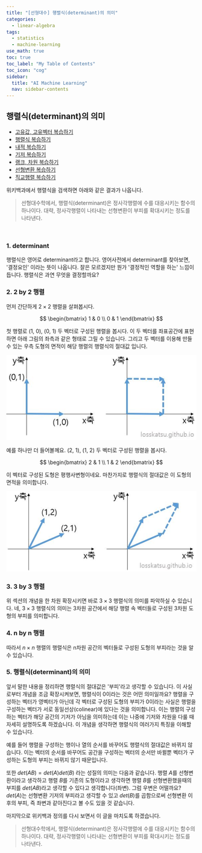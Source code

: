 ```yaml
---
title: "[선형대수] 행렬식(determinant)의 의미" 
categories:
  - linear-algebra
tags:
  - statistics
  - machine-learning
use_math: true
toc: true
toc_label: "My Table of Contents"
toc_icon: "cog"
sidebar:
  title: "AI Machine Learning"
  nav: sidebar-contents
---
```


## 행렬식(determinant)의 의미

* [고유값, 고유벡터 복습하기](https://losskatsu.github.io/linear-algebra/eigen/)
* [행렬식 복습하기](https://losskatsu.github.io/linear-algebra/determinant/)
* [내적 복습하기](https://losskatsu.github.io/linear-algebra/innerproduct/)
* [기저 복습하기](https://losskatsu.github.io/linear-algebra/basis/)
* [랭크, 차원 복습하기](https://losskatsu.github.io/linear-algebra/rank-dim/)
* [선형변환 복습하기](https://losskatsu.github.io/linear-algebra/linear-trans/)
* [직교행렬 복습하기](https://losskatsu.github.io/linear-algebra/orthogonal/)


위키백과에서 행렬식을 검색하면 아래와 같은 결과가 나옵니다.
<br />

> 선형대수학에서, 행렬식(determinant)은 정사각행렬에 수를 대응시키는 함수의 하나이다. 
대략, 정사각행렬이 나타내는 선형변환이 부피를 확대시키는 정도를 나타낸다. 
<br />

### 1. determinant

행렬식은 영어로 determinant라고 합니다. 
영어사전에서 determinant를 찾아보면, '결정요인' 이라는 뜻이 나옵니다. 
잘은 모르겠지만 뭔가 '결정적인 역할을 하는' 느낌이 듭니다. 
행렬식은 과연 무엇을 결정할까요? 

### 2. 2 by 2 행렬

먼저 간단하게 $2 \times 2$ 행렬을 살펴봅시다. 

$$
\begin{bmatrix}
1 & 0 \\
0 & 1
\end{bmatrix}
$$

첫 행렬로 (1, 0), (0, 1) 두 벡터로 구성된 행렬을 봅시다. 
이 두 벡터를 좌표공간에 표현하면 아래 그림의 좌측과 같은 형태로 그릴 수 있습니다. 
그리고 두 벡터를 이용해 만들 수 있는 우측 도형의 면적이 해당 행렬의 행렬식의 절대값 입니다. 
<br />

![Figure1](/assets/images/determinant/determinant01.JPG)
<br />

예를 하나만 더 들어볼께요. (2, 1), (1, 2) 두 벡터로 구성된 행렬을 봅시다. 

$$
\begin{bmatrix}
2 & 1 \\
1 & 2
\end{bmatrix}
$$

이 벡터로 구성된 도형은 평행사변형이네요. 
마찬가지로 행렬식의 절대값은 이 도형의 면적을 의미합니다. 
<br />

![Figure2](/assets/images/determinant/determinant02.JPG)

### 3. 3 by 3 행렬
위 섹션의 개념을 한 차원 확장시키면 바로 $3 \times 3$ 행렬식의 의미를 파악하실 수 있습니다. 
네, $3 \times 3$ 행렬식의 의미는 3차원 공간에서 해당 행렬 속 벡터들로 구성된 3차원 도형의 부피를 의미합니다. 

### 4. n by n 행렬  
따라서 $n \times n$ 행렬의 행렬식은 n차원 공간의 벡터들로 구성된 도형의 부피라는 것을 알 수 있습니다. 

### 5. 행렬식(determinant)의 의미
앞서 말한 내용을 정리하면 행렬식의 절대값은 '부피'라고 생각할 수 있습니다. 
이 사실로부터 개념을 조금 확장시켜보면, 행렬식이 0이라는 것은 어떤 의미일까요?
행렬을 구성하는 벡터가 영벡터가 아닌데 각 벡터로 구성된 도형의 부피가 0이라는 사실은 
행렬을 구성하는 벡터가 서로 동일선상(colinear)에 있다는 것을 의미합니다. 
이는 행렬의 구성하는 벡터가 해당 공간의 기저가 아님을 의미하는데 
이는 나중에 기저와 차원을 다룰 때 자세히 설명하도록 하겠습니다.
이 개념을 생각하면 행렬식의 여러가지 특징을 이해할 수 있습니다. 
<br />

예를 들어 행렬을 구성하는 행이나 열의 순서를 바꾸어도 행렬식의 절대값은 바뀌지 않습니다.
이는 벡터의 순서를 바꾸어도 공간을 구성하는 벡터의 순서만 바뀔뿐 벡터가 구성하는 도형의 부피는 바뀌지 않기 때문입니다. 
<br />

또한 $det(AB) = det(A)det(B)$ 라는 성질의 의미는 다음과 같습니다. 
행렬 $A$를 선형변환이라고 생각하고 행렬 $B$를 기존의 도형이라고 생각하면 
행렬 $B$를 선형변환했을때의 부피를 $det(AB)$라고 생각할 수 있다고 생각합니다(좌변). 
그럼 우변은 어떨까요? $det(A)$는 선형변환 기저의 부피라고 생각할 수 있고 $det(B)$를 곱함으로써
선형변환 이후의 부피, 즉 좌변과 같아진다고 볼 수도 있을 것 같습니다. 
<br />

마지막으로 위키백과 정의를 다시 보면서 이 글을 마치도록 하겠습니다. 
<br /> 

> 선형대수학에서, 행렬식(determinant)은 정사각행렬에 수를 대응시키는 함수의 하나이다. 
대략, 정사각행렬이 나타내는 선형변환이 부피를 확대시키는 정도를 나타낸다. 

